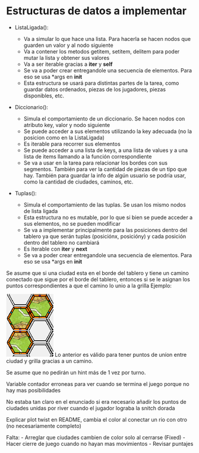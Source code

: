 # Estructuras de datos a implementar
- ListaLigada():
	- Va a simular lo que hace una lista. Para hacerla se hacen nodos que guarden un valor y al nodo siguiente
	- Va a contener los metodos getitem, setitem, delitem para poder mutar la lista y obtener sus valores
	- Va a ser iterable gracias a __iter__ y __self__
	- Se va a poder crear entregandole una secuencia de elementos. Para eso se usa *args en __init__
	- Esta estructura se usará para distintas partes de la tarea, como guardar datos ordenados, piezas de los jugadores, piezas disponibles, etc.

- Diccionario():
	- Simula el comportamiento de un diccionario. Se hacen nodos con atributo key, valor y nodo siguiente
	- Se puede acceder a sus elementos utilizando la key adecuada (no la posicion como en la ListaLigada)
	- Es iterable para recorrer sus elementos
	- Se puede acceder a una lista de keys, a una lista de values y a una lista de items llamando a la función correspondiente
	- Se va a usar en la tarea para relacionar los bordes con sus segmentos. También para ver la cantidad de piezas de un tipo que hay. También para guardar la info de algún usuario se podría usar, como la cantidad de ciudades, caminos, etc.

- Tuplas():
	- Simula el comportamiento de las tuplas. Se usan los mismo nodos de lista ligada
	- Esta estructura no es mutable, por lo que si bien se puede acceder a sus elementos, no se pueden modificar
	- Se va a implementar principalmente para las posiciones dentro del tablero ya que serán tuplas (posiciónx, posicióny) y cada posición dentro del tablero no cambiará
	- Es iterable con __iter__ y __next__
	- Se va a poder crear entregandole una secuencia de elementos. Para eso se usa *args en __init__


Se asume que si una ciudad esta en el borde del tablero y tiene un camino conectado que sigue por el borde del tablero, entonces si se le asignan los puntos correspondientes a que el camino lo unio a la grilla
Ejemplo:

 ![Image](images/camino_grilla.png)
Lo anterior es válido para tener puntos de uníon entre ciudad y grilla gracias a un camino.

Se asume que no pedirán un hint más de 1 vez por turno.

Variable contador erroneas para ver cuando se termina el juego porque no hay mas posibilidades

No estaba tan claro en el enunciado si era necesario añadir los puntos de ciudades unidas por river cuando el jugador lograba la snitch dorada

Explicar plot twist en README, cambia el color al conectar un rio con otro (no necesariamente completo)

Falta:
	- Arreglar que ciudades cambien de color solo al cerrarse (Fixed)
	- Hacer cierre de juego cuando no hayan mas movimientos
	- Revisar puntajes
